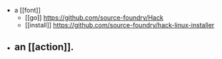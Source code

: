 - a [[font]]
	- [[go]] https://github.com/source-foundry/Hack
	- [[install]] https://github.com/source-foundry/hack-linux-installer
- an [[action]].
	-